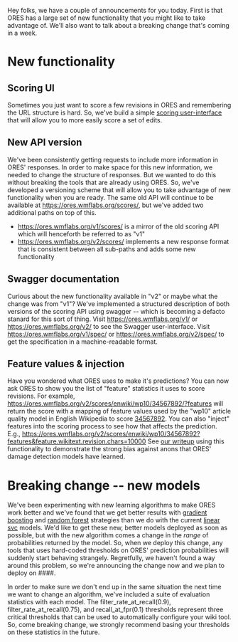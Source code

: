 Hey folks, we have a couple of announcements for you today.  First is that ORES has a large set of new functionality that you might like to take advantage of.  We'll also want to talk about a breaking change that's coming in a week. 

# New functionality

## Scoring UI
Sometimes you just want to score a few revisions in ORES and remembering the URL structure is hard.  So, we've build a simple [scoring user-interface](https://ores.wmflabs.org/ui/) that will allow you to more easily score a set of edits.

## New API version
We've been consistently getting requests to include more information in ORES' responses.  In order to make space for this new information, we needed to change the structure of responses.  But we wanted to do this without breaking the tools that are already using ORES.  So, we've developed a versioning scheme that will allow you to take advantage of new functionality when you are ready.  The same old API will continue to be available at https://ores.wmflabs.org/scores/, but we've added two additional paths on top of this. 

* https://ores.wmflabs.org/v1/scores/ is a mirror of the old scoring API which will henceforth be referred to as "v1"
* https://ores.wmflabs.org/v2/scores/ implements a new response format that is consistent between all sub-paths and adds some new functionality

## Swagger documentation
Curious about the new functionality available in "v2" or maybe what the change was from "v1"?  We've implemented a structured description of both versions of the scoring API using swagger -- which is becoming a defacto stanard for this sort of thing.  Visit https://ores.wmflabs.org/v1/ or https://ores.wmflabs.org/v2/ to see the Swagger user-interface.  Visit https://ores.wmflabs.org/v1/spec/ or https://ores.wmflabs.org/v2/spec/ to get the specification in a machine-readable format.

## Feature values & injection
Have you wondered what ORES uses to make it's predictions?  You can now ask ORES to show you the list of "feature" statistics it uses to score revisions.  For example, https://ores.wmflabs.org/v2/scores/enwiki/wp10/34567892/?features will return the score with a mapping of feature values used by the "wp10" article quality model in English Wikipedia to score [34567892](https://en.wikipedia.org/wiki/Special:Diff/34567892).  You can also "inject" features into the scoring process to see how that affects the prediction.  E.g., https://ores.wmflabs.org/v2/scores/enwiki/wp10/34567892?features&feature.wikitext.revision.chars=10000  See [our writeup](#) using this functionality to demonstrate the strong bias against anons that ORES' damage detection models have learned. 

# Breaking change -- new models
We've been experimenting with new learning algorithms to make ORES work better and we've found that we get better results with [gradient boosting](#) and [random forest](#) strategies than we do with the current [linear svc](#) models.  We'd like to get these new, better models deployed as soon as possible, but with the new algorithm comes a change in the *range* of probabilities returned by the model.  So, when we deploy this change, any tools that uses hard-coded thresholds on ORES' prediction probabilities will suddenly start behaving strangely.  Regretfully, we haven't found a way around this problem, so we're announcing the change now and we plan to deploy on ####.  

In order to make sure we don't end up in the same situation the next time we want to change an algorithm, we've included a suite of evaluation statistics with each model.  The filter_rate_at_recall(0.9), filter_rate_at_recall(0.75), and recall_at_fpr(0.1) thresholds represent three critical thresholds that can be used to automatically configure your wiki tool.  So, come breaking change, we strongly recommend basing your thresholds on these statistics in the future.
